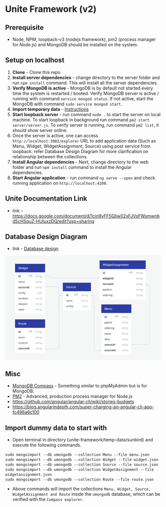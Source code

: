 # Unite Framework (v2)

## Prerequisite

- Node, NPM, loopback-v3 (nodejs framework), pm2 (process manager for Node.js) and MongoDB should be installed on the system.
 
## Setup on localhost

1. **Clone** - Clone this repo 
2. **Install server dependencies** - change directory to the server folder and run ```npm install``` command. This will install all the server dependencies.
3. **Verify MongoDB is active** - MongoDB is by default not started every time the system is restarted / booted. Verify MongoDB server is active / running with command ```service mongod status```. If not active, start the MongoDB with command ```sudo service mongod start```.
4. **Import temporary data** - [Instructions](#import-dummy-data-to-start-with)
4. **Start loopback server** - run command ```node .``` to start the server on local machine. To start loopback in background run command ```pm2 start server/server.js```. To verify server is running, run command ```pm2 list```, it should show server online.
5. Once the server is active, one can access ```http://localhost:3002/explorer``` URL to add application data (Such as Menu, Widget, WidgetAssignment, Source) using post service from loopback. refer Database Design Diagram for more clarification on relationship between the collections.
6. **Install Angular dependencies** - Next, change directory to the web folder and run ```npm install``` command to install the Angular dependencies.
7. **Start Angular application** - run command ```ng serve --open``` and check running application on ```http://localhost:4200```.

## Unite Documentation Link

-  link - https://docs.google.com/document/d/1cin9yFF5QIiw02xFJVsFWsmwnbd5cHSquZ-HUIuxzDQ/edit?usp=sharing

## Database Design Diagram

-  link - <a href="https://app.quickdatabasediagrams.com/#/schema/kgDNgaLMYESb-suRwpJeGw" target="_blank">Database design</a>

![unite database design](unite-database-design.png)

## Misc

- [MongoDB Compass](https://www.mongodb.com/products/compass) - Something similar to phpMyAdmin but is for MongoDB.
- [PM2](http://pm2.keymetrics.io/) - Advanced, production process manager for Node.js
- https://github.com/angular/angular-cli/wiki/stories-budgets
- https://blog.angularindepth.com/super-charging-an-angular-cli-app-fc496a6c100

## Import dummy data to start with

- Open terminal in directory (unite-framework/temp-data/sunbird) and execute the following commands.

```
sudo mongoimport --db umongodb --collection Menu --file menu.json
sudo mongoimport --db umongodb --collection Widget --file widget.json
sudo mongoimport --db umongodb --collection Source --file source.json
sudo mongoimport --db umongodb --collection WidgetAssignment --file widgetassignment.json
sudo mongoimport --db umongodb --collection Route --file route.json
```
- Above commands will import the collections ```Menu, Widget, Source, WidgetAssignment and Route``` inside the ```umongodb``` database, which can be verified with the ```Compass explorer```.
